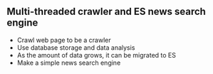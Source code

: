 ## Multi-threaded crawler and ES news search engine


- Crawl web page to be a crawler
- Use database storage and data analysis
- As the amount of data grows, it can be migrated to ES
- Make a simple news search engine